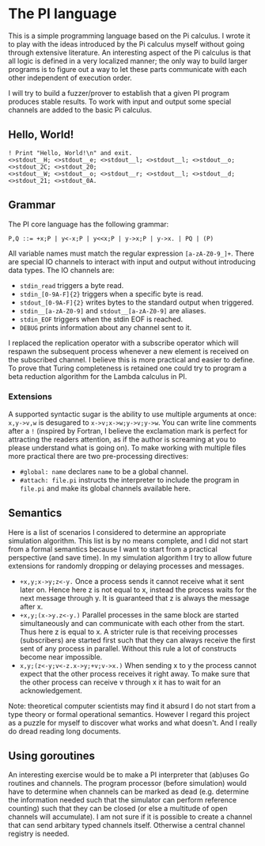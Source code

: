 The PI language
===============
This is a simple programming language based on the Pi calculus. I wrote it to 
play with the ideas introduced by the Pi calculus myself without going through 
extensive literature. An interesting aspect of the Pi calculus is that all
logic is defined in a very localized manner; the only way to build larger 
programs is to figure out a way to let these parts communicate with each other 
independent of execution order.

I will try to build a fuzzer/prover to establish that a given PI program 
produces stable results. To work with input and output some special channels are 
added to the basic Pi calculus.

Hello, World!
-------------
```
! Print "Hello, World!\n" and exit.
<>stdout__H; <>stdout__e; <>stdout__l; <>stdout__l; <>stdout__o;
<>stdout_2C; <>stdout_20;
<>stdout__W; <>stdout__o; <>stdout__r; <>stdout__l; <>stdout__d;
<>stdout_21; <>stdout_0A.
```

Grammar
-------
The PI core language has the following grammar:

```
P,Q ::= +x;P | y<-x;P | y<<x;P | y->x;P | y->x. | PQ | (P)
```

All variable names must match the regular expression `[a-zA-Z0-9_]+`. There are
special IO channels to interact with input and output without introducing
data types. The IO channels are:
- `stdin_read` triggers a byte read.
- `stdin_[0-9A-F]{2}` triggers when a specific byte is read.
- `stdout_[0-9A-F]{2}` writes bytes to the standard output when triggered.
- `stdin__[a-zA-Z0-9]` and `stdout__[a-zA-Z0-9]` are aliases.
- `stdin_EOF` triggers when the stdin EOF is reached.
- `DEBUG` prints information about any channel sent to it.

I replaced the replication operator with a subscribe operator which will respawn
the subsequent process whenever a new element is received on the subscribed
channel. I believe this is more practical and easier to define. To prove that
Turing completeness is retained one could try to program a beta reduction
algorithm for the Lambda calculus in PI.

### Extensions
A supported syntactic sugar is the ability to use multiple arguments at once:
`x,y->v,w` is desugared to `x->v;x->w;y->v;y->w`. You can write line comments
after a `!` (inspired by Fortran, I believe the exclamation mark is perfect for
attracting the readers attention, as if the author is screaming at you to please
understand what is going on). To make working with multiple files more practical
there are two pre-processing directives:
- `#global: name` declares `name` to be a global channel.
- `#attach: file.pi` instructs the interpreter to include the program in
  `file.pi` and make its global channels available here.

Semantics
---------
Here is a list of scenarios I considered to determine an appropriate simulation
algorithm. This list is by no means complete, and I did not start from a formal
semantics because I want to start from a practical perspective (and save time).
In my simulation algorithm I try to allow future extensions for randomly
dropping or delaying processes and messages.

- `+x,y;x->y;z<-y.` Once a process sends it cannot receive what it sent later
  on. Hence here z is not equal to x, instead the process waits for the next
  message through y. It is guaranteed that z is always the message after x.
- `+x,y;(x->y.z<-y.)` Parallel processes in the same block are started
  simultaneously and can communicate with each other from the start. Thus here
  z is equal to x. A stricter rule is that receiving processes (subscribers) are
  started first such that they can always receive the first sent of any process
  in parallel. Without this rule a lot of constructs become near impossible.
- `x,y;(z<-y;v<-z.x->y;+v;v->x.)` When sending x to y the process cannot expect
  that the other process receives it right away. To make sure that the other
  process can receive v through x it has to wait for an acknowledgement.

Note: theoretical computer scientists may find it absurd I do not start from a
type theory or formal operational semantics. However I regard this project as a
puzzle for myself to discover what works and what doesn't. And I really do
dread reading long documents.

Using goroutines
----------------
An interesting exercise would be to make a PI interpreter that (ab)uses Go
routines and channels. The program processor (before simulation) would have to
determine when channels can be marked as dead (e.g. determine the information
needed such that the simulator can perform reference counting) such that they
can be closed (or else a multitude of open channels will accumulate). I am not
sure if it is possible to create a channel that can send arbitary typed channels
itself. Otherwise a central channel registry is needed.
